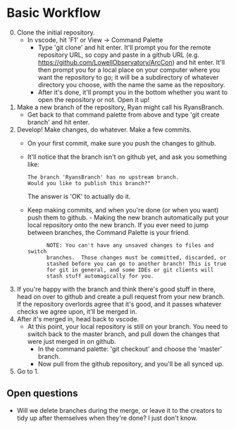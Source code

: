 # Basic Workflow

0. Clone the initial repository.
    - In vscode, hit 'F1' or View -> Command Palette
        - Type 'git clone' and hit enter. It'll prompt you for the
          remote repository URL, so copy and paste in a github URL
          (e.g. https://github.com/LowellObservatory/ArcCon) and hit enter.
          It'll then prompt you for a local place on your computer where you
          want the repository to go; it will be a subdirectory of whatever
          directory you choose, with the name the same as the repository.
        - After it's done, it'll prompt you in the bottom whether you want
          to open the repository or not. Open it up!
1. Make a new branch of the repository, Ryan might call his RyansBranch.
    - Get back to that command palette from above and type 'git create branch'
      and hit enter.
2. Develop! Make changes, do whatever. Make a few commits.
    - On your first commit, make sure you push the changes to github.
    - It'll notice that the branch isn't on github yet, and ask you
      something like:
      
          The branch 'RyansBranch' has no upstream branch.
          Would you like to publish this branch?"
          
      The answer is 'OK' to actually do it.
    - Keep making commits, and when you're done (or when you want) push them
      to github.
          - Making the new branch automatically put your local repository
            onto the new branch.  If you ever need to jump between branches,
            the Command Palette is your friend.
            
                NOTE: You can't have any unsaved changes to files and switch
                branches.  Those changes must be committed, discarded, or
                stashed before you can go to another branch! This is true
                for git in general, and some IDEs or git clients will
                stash stuff automagically for you.
                
3. If you're happy with the branch and think there's good stuff in there,
   head on over to github and create a pull request from your new branch.
   If the repository overlords agree that it's good, and it passes whatever
   checks we agree upon, it'll be merged in.
4. After it's merged in, head back to vscode.
    - At this point, your local repository is still on your branch. You need
      to switch back to the master branch, and pull down the changes that
      were just merged in on github.
        - In the command palette: 'git checkout' and choose the 'master' branch.
        - Now pull from the github repository, and you'll be all synced up.
5. Go to 1.

## Open questions
- Will we delete branches during the merge, or leave it to the creators to
  tidy up after themselves when they're done?    I just don't know.
